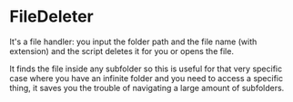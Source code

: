# FileDeleter

It's a file handler: you input the folder path and the file name (with extension) and the script deletes it for you or opens the file.

It finds the file inside any subfolder so this is useful for that very specific case where you have an infinite folder and you need to access a specific thing, it saves you the trouble of navigating a large amount of subfolders.
